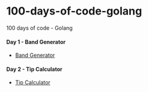 # 100-days-of-code-golang
100 days of code - Golang

#### Day 1 - Band Generator
- [Band Generator](day_001)

#### Day 2 - Tip Calculator
- [Tip Calculator](day_002)